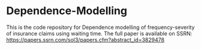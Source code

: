 # Dependence-Modelling
This is the code repository for Dependence modelling of frequency-severity of insurance claims using waiting time. The full paper is available on SSRN: https://papers.ssrn.com/sol3/papers.cfm?abstract_id=3829478
